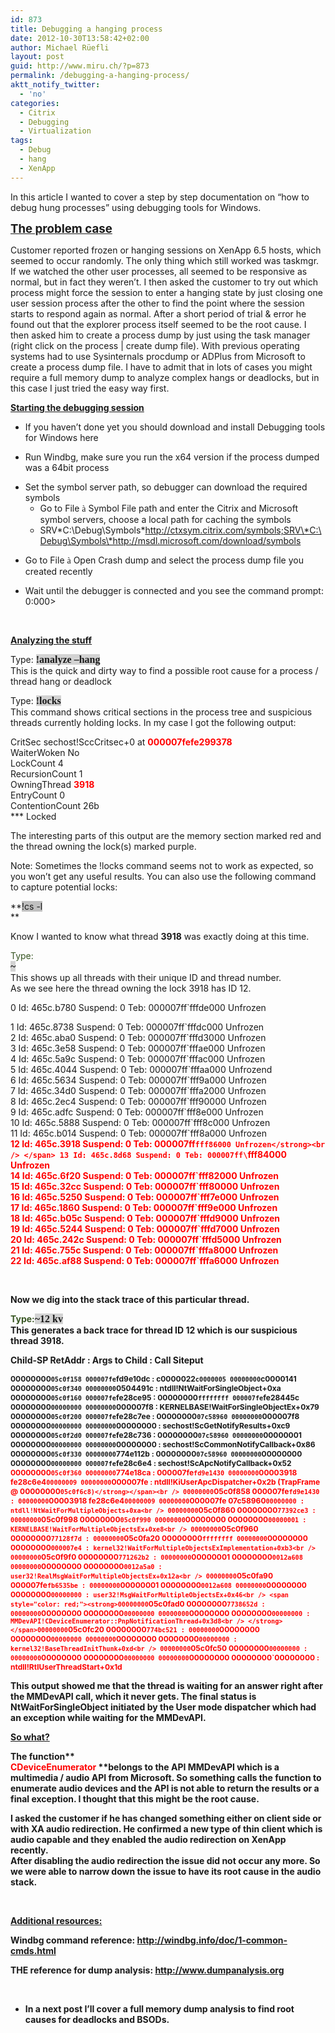 ```yaml
---
id: 873
title: Debugging a hanging process
date: 2012-10-30T13:58:42+02:00
author: Michael Rüefli
layout: post
guid: http://www.miru.ch/?p=873
permalink: /debugging-a-hanging-process/
aktt_notify_twitter:
  - 'no'
categories:
  - Citrix
  - Debugging
  - Virtualization
tags:
  - Debug
  - hang
  - XenApp
---
```

In this article I wanted to cover a step by step documentation on &#8220;how to debug hung processes&#8221; using debugging tools for Windows.

<span style="font-size: 14pt; text-decoration: underline;"><strong>The problem case<br /> </strong></span>

Customer reported frozen or hanging sessions on XenApp 6.5 hosts, which seemed to occur randomly. The only thing which still worked was taskmgr. If we watched the other user processes, all seemed to be responsive as normal, but in fact they weren&#8217;t. I then asked the customer to try out which process might force the session to enter a hanging state by just closing one user session process after the other to find the point where the session starts to respond again as normal. After a short period of trial & error he found out that the explorer process itself seemed to be the root cause. I then asked him to create a process dump by just using the task manager (right click on the process | create dump file). With previous operating systems had to use Sysinternals procdump or ADPlus from Microsoft to create a process dump file. I have to admit that in lots of cases you might require a full memory dump to analyze complex hangs or deadlocks, but in this case I just tried the easy way first.

<span style="text-decoration: underline;"><strong>Starting the debugging session<br /> </strong></span>

  * If you haven&#8217;t done yet you should download and install Debugging tools for Windows here
  * Run Windbg, make sure you run the x64 version if the process dumped was a 64bit process
  * <div>
      Set the symbol server path, so debugger can download the required symbols
    </div>
    
      * Go to File <span style="font-family: Wingdings;">à</span> Symbol File path and enter the Citrix and Microsoft symbol servers, choose a local path for caching the symbols
      * SRV\*C:\Debug\Symbols\*http://ctxsym.citrix.com/symbols;SRV\*C:\Debug\Symbols\*http://msdl.microsoft.com/download/symbols
  * Go to File <span style="font-family: Wingdings;">à</span> Open Crash dump and select the process dump file you created recently
  * Wait until the debugger is connected and you see the command prompt: 0:000>

&nbsp;

<span style="text-decoration: underline;"><strong>Analyzing the stuff<br /> </strong></span>

Type: <span style="font-family: Consolas; font-size: 12pt; background-color: lightgrey;"><strong>!analyze –hang</strong></span>  
This is the quick and dirty way to find a possible root cause for a process / thread hang or deadlock

Type: <span style="font-family: Consolas; font-size: 12pt; background-color: lightgrey;"><strong>!locks</strong></span>  
This command shows critical sections in the process tree and suspicious threads currently holding locks. In my case I got the following output:

CritSec sechost!SccCritsec+0 at <span style="color: red;"><strong>000007fefe299378</strong></span>  
WaiterWoken No  
LockCount 4  
RecursionCount 1  
OwningThread <span style="color: red;"><strong>3918</strong></span>  
EntryCount 0  
ContentionCount 26b  
\*** Locked

The interesting parts of this output are the memory section marked red and the thread owning the lock(s) marked purple.

Note: Sometimes the !locks command seems not to work as expected, so you won&#8217;t get any useful results. You can also use the following command to capture potential locks:

**<span style="background-color: silver;">!cs -l</span>  
** 

Know I wanted to know what thread **3918** was exactly doing at this time.

<span style="color: #385623;">Type:</span>  
<span style="font-family: Consolas; font-size: 12pt; background-color: lightgrey;"><strong>~</strong></span>  
This shows up all threads with their unique ID and thread number.  
As we see here the thread owning the lock 3918 has ID 12.

0 Id: 465c.b780 Suspend: 0 Teb: 000007ff\`fffde000 Unfrozen

1 Id: 465c.8738 Suspend: 0 Teb: 000007ff\`fffdc000 Unfrozen  
2 Id: 465c.aba0 Suspend: 0 Teb: 000007ff\`fffd3000 Unfrozen  
3 Id: 465c.3e58 Suspend: 0 Teb: 000007ff\`fffae000 Unfrozen  
4 Id: 465c.5a9c Suspend: 0 Teb: 000007ff\`fffac000 Unfrozen  
5 Id: 465c.4044 Suspend: 0 Teb: 000007ff\`fffaa000 Unfrozend  
6 Id: 465c.5634 Suspend: 0 Teb: 000007ff\`fff9a000 Unfrozen  
7 Id: 465c.34d0 Suspend: 0 Teb: 000007ff\`fffa2000 Unfrozen  
8 Id: 465c.2ec4 Suspend: 0 Teb: 000007ff\`fff90000 Unfrozen  
9 Id: 465c.adfc Suspend: 0 Teb: 000007ff\`fff8e000 Unfrozen  
10 Id: 465c.5888 Suspend: 0 Teb: 000007ff\`fff8c000 Unfrozen  
11 Id: 465c.b014 Suspend: 0 Teb: 000007ff\`fff8a000 Unfrozen  
<span style="color: red;"><strong> 12 Id: 465c.3918 Suspend: 0 Teb: 000007ff`fff86000 Unfrozen</strong><br /> </span> 13 Id: 465c.8d68 Suspend: 0 Teb: 000007ff\`fff84000 Unfrozen  
14 Id: 465c.6f20 Suspend: 0 Teb: 000007ff\`fff82000 Unfrozen  
15 Id: 465c.32cc Suspend: 0 Teb: 000007ff\`fff80000 Unfrozen  
16 Id: 465c.5250 Suspend: 0 Teb: 000007ff\`fff7e000 Unfrozen  
17 Id: 465c.1860 Suspend: 0 Teb: 000007ff\`fff9e000 Unfrozen  
18 Id: 465c.b05c Suspend: 0 Teb: 000007ff\`fffd9000 Unfrozen  
19 Id: 465c.5244 Suspend: 0 Teb: 000007ff\`fffd7000 Unfrozen  
20 Id: 465c.242c Suspend: 0 Teb: 000007ff\`fffd5000 Unfrozen  
21 Id: 465c.755c Suspend: 0 Teb: 000007ff\`fffa8000 Unfrozen  
22 Id: 465c.af88 Suspend: 0 Teb: 000007ff\`fffa6000 Unfrozen

&nbsp;

Now we dig into the stack trace of this particular thread.

<span style="color: #385623;">Type:</span><span style="font-family: Consolas; font-size: 12pt; background-color: lightgrey;"><strong>~12 kv</strong></span>  
This generates a back trace for thread ID 12 which is our suspicious thread 3918.

Child-SP RetAddr : Args to Child : Call Siteput

<img src="http://www.miru.ch/wp-content/uploads/2012/11/103012_1158_Debuggingah12.png" alt="" align="left" /> <span style="font-size: 9pt;">00000000`05c0f158 000007fe`fd9e10dc : c0000022`c0000005 00000000`c0000141 00000000`05c0f340 00000000`0504491c : ntdll!NtWaitForSingleObject+0xa<br /> 00000000`05c0f160 000007fe`fe28ce95 : 00000000`ffffffff 000007fe`fe28445c 00000000`00000000 00000000`000007f8 : KERNELBASE!WaitForSingleObjectEx+0x79<br /> 00000000`05c0f200 000007fe`fe28c7ee : 00000000`07c58960 00000000`000007f8 00000000`00000000 00000000`00000000 : sechost!ScGetNotifyResults+0xc9<br /> 00000000`05c0f2d0 000007fe`fe28c736 : 00000000`07c58960 00000000`00000001 00000000`00000000 00000000`00000000 : sechost!ScCommonNotifyCallback+0x86<br /> 00000000`05c0f330 00000000`774e112b : 00000000`07c58960 00000000`00000000 00000000`00000000 000007fe`fe28c6e4 : sechost!ScApcNotifyCallback+0x52<br /> <span style="color: red;"><strong>00000000`05c0f360 00000000`774e18ca : 000007fe`fd9e1430 00000000`00003918 fe28c6e4`00000009 00000000`000007fe : ntdll!KiUserApcDispatcher+0x2b (TrapFrame @ 00000000`05c0f6c8)</strong></span><br /> 00000000`05c0f858 000007fe`fd9e1430 : 00000000`00003918 fe28c6e4`00000009 00000000`000007fe 07c58960`00000000 : ntdll!NtWaitForMultipleObjects+0xa<br /> 00000000`05c0f860 00000000`77392ce3 : 00000000`05c0f998 00000000`05c0f990 00000000`00000000 00000000`00000001 : KERNELBASE!WaitForMultipleObjectsEx+0xe8<br /> 00000000`05c0f960 00000000`77128f7d : 00000000`05c0fa20 00000000`ffffffff 00000000`00000000 00000000`000007e4 : kernel32!WaitForMultipleObjectsExImplementation+0xb3<br /> 00000000`05c0f9f0 00000000`771262b2 : 00000000`00000001 00000000`0012a608 00000000`00000000 00000000`0012a5a0 : user32!RealMsgWaitForMultipleObjectsEx+0x12a<br /> 00000000`05c0fa90 000007fe`fb6535be : 00000000`00000001 00000000`0012a608 00000000`00000000 00000000`00000000 : user32!MsgWaitForMultipleObjectsEx+0x46<br /> <span style="color: red;"><strong>00000000`05c0fad0 00000000`7738652d : 00000000`00000000 00000000`00000000 00000000`00000000 00000000`00000000 : MMDevAPI!CDeviceEnumerator::PnpNotificationThread+0x3d8<br /> </strong></span>00000000`05c0fc20 00000000`774bc521 : 00000000`00000000 00000000`00000000 00000000`00000000 00000000`00000000 : kernel32!BaseThreadInitThunk+0xd<br /> 00000000`05c0fc50 00000000`00000000 : 00000000`00000000 00000000`00000000 00000000`00000000 00000000`00000000 : ntdll!RtlUserThreadStart+0x1d<br /> </span>

This output showed me that the thread is waiting for an answer right after the MMDevAPI call, which it never gets. The final status is **NtWaitForSingleObject** initiated by the User mode dispatcher which had an exception while waiting for the MMDevAPI.

<span style="text-decoration: underline;"><strong>So what?<br /> </strong></span>

The function**  
<span style="color: red;">CDeviceEnumerator </span>**belongs to the API MMDevAPI which is a multimedia / audio API from Microsoft. So something calls the function to enumerate audio devices and the API is not able to return the results or a final exception. I thought that this might be the root cause.

I asked the customer if he has changed something either on client side or with XA audio redirection. He confirmed a new type of thin client which is audio capable and they enabled the audio redirection on XenApp recently.  
After disabling the audio redirection the issue did not occur any more. So we were able to narrow down the issue to have its root cause in the audio stack.

&nbsp;

<span style="text-decoration: underline;"><strong>Additional resources:<br /> </strong></span>

Windbg command reference: <http://windbg.info/doc/1-common-cmds.html>

THE reference for dump analysis: <http://www.dumpanalysis.org>

&nbsp;

  * In a next post I&#8217;ll cover a full memory dump analysis to find root causes for deadlocks and BSODs.
